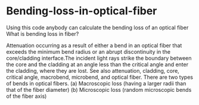 # Bending-loss-in-optical-fiber
Using this code anybody can calculate the bending loss of an optical fiber  
What is bending loss in fiber?

Attenuation occurring as a result of either a bend in an optical fiber that exceeds the minimum bend radius or an abrupt discontinuity in the core/cladding interface.The incident light rays strike the boundary between the core and the cladding at an angle less than the critical angle and enter the cladding, where they are lost. See also attenuation, cladding, core, critical angle, macrobend, microbend, and optical fiber.
There are two types of bends in optical fibers.
(a) Macroscopic loss (having a larger radii than that of the fiber diameter)
(b) Microscopic loss (random microscopic bends of the fiber axis)

